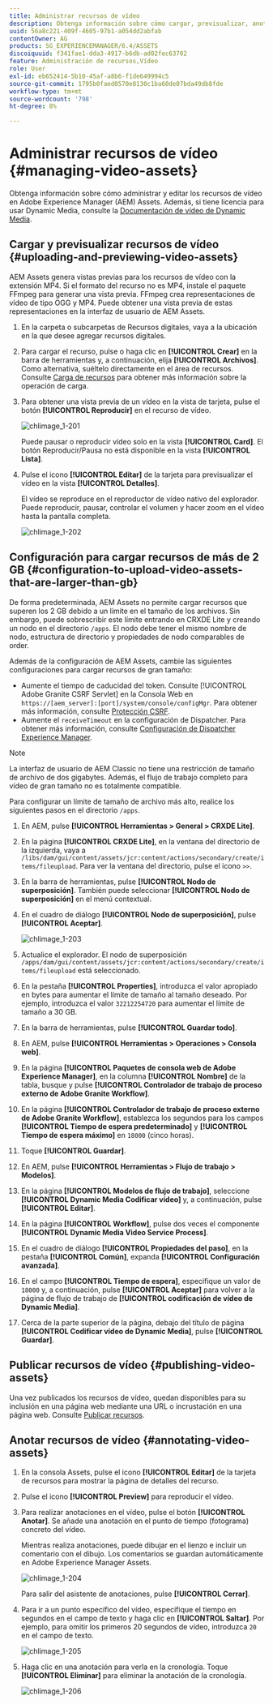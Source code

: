 ```yaml
---
title: Administrar recursos de vídeo
description: Obtenga información sobre cómo cargar, previsualizar, anotar y publicar recursos de vídeo.
uuid: 56a8c221-409f-4605-97b1-a054dd2abfab
contentOwner: AG
products: SG_EXPERIENCEMANAGER/6.4/ASSETS
discoiquuid: f341fae1-dda3-4917-b6db-ad02fec63702
feature: Administración de recursos,Vídeo
role: User
exl-id: eb652414-5b10-45af-a8b6-f1de649994c5
source-git-commit: 1795b0faed0570e8130c1ba60de07bda49db8fde
workflow-type: tm+mt
source-wordcount: '798'
ht-degree: 8%

---
```


# Administrar recursos de vídeo {#managing-video-assets}

Obtenga información sobre cómo administrar y editar los recursos de vídeo en Adobe Experience Manager (AEM) Assets. Además, si tiene licencia para usar Dynamic Media, consulte la [Documentación de vídeo de Dynamic Media](video.md).

## Cargar y previsualizar recursos de vídeo {#uploading-and-previewing-video-assets}

AEM Assets genera vistas previas para los recursos de vídeo con la extensión MP4. Si el formato del recurso no es MP4, instale el paquete FFmpeg para generar una vista previa. FFmpeg crea representaciones de vídeo de tipo OGG y MP4. Puede obtener una vista previa de estas representaciones en la interfaz de usuario de AEM Assets.

1. En la carpeta o subcarpetas de Recursos digitales, vaya a la ubicación en la que desee agregar recursos digitales.
1. Para cargar el recurso, pulse o haga clic en **[!UICONTROL Crear]** en la barra de herramientas y, a continuación, elija **[!UICONTROL Archivos]**. Como alternativa, suéltelo directamente en el área de recursos. Consulte [Carga de recursos](managing-assets-touch-ui.md#uploading-assets) para obtener más información sobre la operación de carga.
1. Para obtener una vista previa de un vídeo en la vista de tarjeta, pulse el botón **[!UICONTROL Reproducir]** en el recurso de vídeo.

   ![chlimage_1-201](assets/chlimage_1-201.png)

   Puede pausar o reproducir vídeo solo en la vista **[!UICONTROL Card]**. El botón Reproducir/Pausa no está disponible en la vista **[!UICONTROL Lista]**.

1. Pulse el icono **[!UICONTROL Editar]** de la tarjeta para previsualizar el vídeo en la vista **[!UICONTROL Detalles]**.

   El vídeo se reproduce en el reproductor de vídeo nativo del explorador. Puede reproducir, pausar, controlar el volumen y hacer zoom en el vídeo hasta la pantalla completa.

   ![chlimage_1-202](assets/chlimage_1-202.png)

## Configuración para cargar recursos de más de 2 GB {#configuration-to-upload-video-assets-that-are-larger-than-gb}

De forma predeterminada, AEM Assets no permite cargar recursos que superen los 2 GB debido a un límite en el tamaño de los archivos. Sin embargo, puede sobrescribir este límite entrando en CRXDE Lite y creando un nodo en el directorio `/apps`. El nodo debe tener el mismo nombre de nodo, estructura de directorio y propiedades de nodo comparables de order.

Además de la configuración de AEM Assets, cambie las siguientes configuraciones para cargar recursos de gran tamaño:

* Aumente el tiempo de caducidad del token. Consulte [!UICONTROL Adobe Granite CSRF Servlet] en la Consola Web en `https://[aem_server]:[port]/system/console/configMgr`. Para obtener más información, consulte [Protección CSRF](/help/sites-developing/csrf-protection.md).
* Aumente el `receiveTimeout` en la configuración de Dispatcher. Para obtener más información, consulte [Configuración de Dispatcher Experience Manager](https://experienceleague.adobe.com/docs/experience-manager-dispatcher/using/configuring/dispatcher-configuration.html?lang=en#renders-options).

>[!NOTE]
>
>La interfaz de usuario de AEM Classic no tiene una restricción de tamaño de archivo de dos gigabytes. Además, el flujo de trabajo completo para vídeo de gran tamaño no es totalmente compatible.

Para configurar un límite de tamaño de archivo más alto, realice los siguientes pasos en el directorio `/apps`.

1. En AEM, pulse **[!UICONTROL Herramientas > General > CRXDE Lite]**.
1. En la página **[!UICONTROL CRXDE Lite]**, en la ventana del directorio de la izquierda, vaya a `/libs/dam/gui/content/assets/jcr:content/actions/secondary/create/items/fileupload`. Para ver la ventana del directorio, pulse el icono `>>`.
1. En la barra de herramientas, pulse **[!UICONTROL Nodo de superposición]**. También puede seleccionar **[!UICONTROL Nodo de superposición]** en el menú contextual.
1. En el cuadro de diálogo **[!UICONTROL Nodo de superposición]**, pulse **[!UICONTROL Aceptar]**.

   ![chlimage_1-203](assets/chlimage_1-203.png)

1. Actualice el explorador. El nodo de superposición `/apps/dam/gui/content/assets/jcr:content/actions/secondary/create/items/fileupload` está seleccionado.
1. En la pestaña **[!UICONTROL Properties]**, introduzca el valor apropiado en bytes para aumentar el límite de tamaño al tamaño deseado. Por ejemplo, introduzca el valor `32212254720` para aumentar el límite de tamaño a 30 GB.

1. En la barra de herramientas, pulse **[!UICONTROL Guardar todo]**.
1. En AEM, pulse **[!UICONTROL Herramientas > Operaciones > Consola web]**.
1. En la página **[!UICONTROL Paquetes de consola web de Adobe Experience Manager]**, en la columna **[!UICONTROL Nombre]** de la tabla, busque y pulse **[!UICONTROL Controlador de trabajo de proceso externo de Adobe Granite Workflow]**.
1. En la página **[!UICONTROL Controlador de trabajo de proceso externo de Adobe Granite Workflow]**, establezca los segundos para los campos **[!UICONTROL Tiempo de espera predeterminado]** y **[!UICONTROL Tiempo de espera máximo]** en `18000` (cinco horas).
1. Toque **[!UICONTROL Guardar]**.
1. En AEM, pulse **[!UICONTROL Herramientas > Flujo de trabajo > Modelos]**.
1. En la página **[!UICONTROL Modelos de flujo de trabajo]**, seleccione **[!UICONTROL Dynamic Media Codificar vídeo]** y, a continuación, pulse **[!UICONTROL Editar]**.
1. En la página **[!UICONTROL Workflow]**, pulse dos veces el componente **[!UICONTROL Dynamic Media Video Service Process]**.
1. En el cuadro de diálogo **[!UICONTROL Propiedades del paso]**, en la pestaña **[!UICONTROL Común]**, expanda **[!UICONTROL Configuración avanzada]**.
1. En el campo **[!UICONTROL Tiempo de espera]**, especifique un valor de `18000` y, a continuación, pulse **[!UICONTROL Aceptar]** para volver a la página de flujo de trabajo de **[!UICONTROL codificación de vídeo de Dynamic Media]**.
1. Cerca de la parte superior de la página, debajo del título de página **[!UICONTROL Codificar vídeo de Dynamic Media]**, pulse **[!UICONTROL Guardar]**.

## Publicar recursos de vídeo {#publishing-video-assets}

Una vez publicados los recursos de vídeo, quedan disponibles para su inclusión en una página web mediante una URL o incrustación en una página web. Consulte [Publicar recursos](publishing-dynamicmedia-assets.md).

## Anotar recursos de vídeo {#annotating-video-assets}

1. En la consola Assets, pulse el icono **[!UICONTROL Editar]** de la tarjeta de recursos para mostrar la página de detalles del recurso.
1. Pulse el icono **[!UICONTROL Preview]** para reproducir el vídeo.
1. Para realizar anotaciones en el vídeo, pulse el botón **[!UICONTROL Anotar]**. Se añade una anotación en el punto de tiempo (fotograma) concreto del vídeo.

   Mientras realiza anotaciones, puede dibujar en el lienzo e incluir un comentario con el dibujo. Los comentarios se guardan automáticamente en Adobe Experience Manager Assets.

   ![chlimage_1-204](assets/chlimage_1-204.png)

   Para salir del asistente de anotaciones, pulse **[!UICONTROL Cerrar]**.

1. Para ir a un punto específico del vídeo, especifique el tiempo en segundos en el campo de texto y haga clic en **[!UICONTROL Saltar]**. Por ejemplo, para omitir los primeros 20 segundos de vídeo, introduzca `20` en el campo de texto.

   ![chlimage_1-205](assets/chlimage_1-205.png)

1. Haga clic en una anotación para verla en la cronología. Toque **[!UICONTROL Eliminar]** para eliminar la anotación de la cronología.

   ![chlimage_1-206](assets/chlimage_1-206.png)
